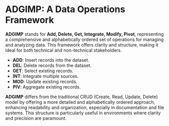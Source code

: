 # ADGIMP: A Data Operations Framework

**ADGIMP** stands for **Add, Delete, Get, Integrate, Modify, Pivot**, representing a comprehensive and alphabetically ordered set of operations for managing and analyzing data. This framework offers clarity and structure, making it ideal for both technical and non-technical stakeholders.

- **ADD**: Insert records into the dataset.
- **DEL**: Delete records from the dataset.
- **GET**: Select existing records.
- **INT**: Integrate multiple sources.
- **MOD**: Update existing records.
- **PIV**: Aggregate existing records.

**ADGIMP** differs from the traditional CRUD (Create, Read, Update, Delete) model by offering a more detailed and alphabetically ordered approach, enhancing readability and organization, especially in documentation and file systems. This structure is particularly useful in environments where clarity and precision are paramount.
